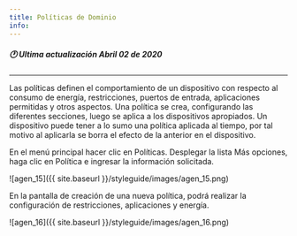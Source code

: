 ```yaml
---
title: Políticas de Dominio
info:
---
```

##### 🕐 Ultima actualización Abril 02 de 2020
---


Las políticas definen el comportamiento de un dispositivo con respecto al consumo de energía, restricciones, puertos de entrada, aplicaciones permitidas y otros aspectos. Una política se crea, configurando las diferentes secciones, luego se aplica a los dispositivos apropiados. Un dispositivo puede tener a lo sumo una política aplicada al tiempo, por tal motivo al aplicarla se borra el efecto de la anterior en el dispositivo.

En el menú principal hacer clic en Políticas. Desplegar la lista Más opciones, haga clic en Política e ingresar la información solicitada.

![agen_15]({{ site.baseurl }}/styleguide/images/agen_15.png)

En la pantalla de creación de una nueva política, podrá realizar la configuración de restricciones, aplicaciones y energía.


![agen_16]({{ site.baseurl }}/styleguide/images/agen_16.png)
